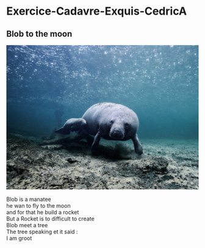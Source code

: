# Exercice-Cadavre-Exquis-CedricA

## Blob to the moon

![alt text](13-potw-190808.jpg "Blob the Manatee")

Blob is a manatee <br>
he wan to fly to the moon <br>
and for that he build a rocket <br>
But a Rocket is to difficult to create <br>
Blob meet a tree <br>
The tree speaking et it said : <br>
I am groot <br>
